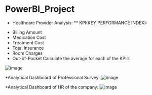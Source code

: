 # PowerBI_Project
* Healthcare Provider Analysis:
 ** KPI(KEY PERFORMANCE INDEX):
-	Billing Amount
-	Medication Cost
-	Treatment Cost
-	Total Insurance
-	Room Charges
-	Out-of-Pocket
Calculate the average for each of the KPI’s

![image](https://github.com/user-attachments/assets/dcc20acd-8b1e-42e2-beac-1a12361f73d9)

*Analytical Dashboard of Professional Survey:
![image](https://github.com/user-attachments/assets/d6472783-fda0-4f7a-987a-65a1d9e7e30d)


*Analytical Dashboard of HR of the company:
![image](https://github.com/user-attachments/assets/74299ba1-fe23-425d-8280-32f95fdc80ec)


